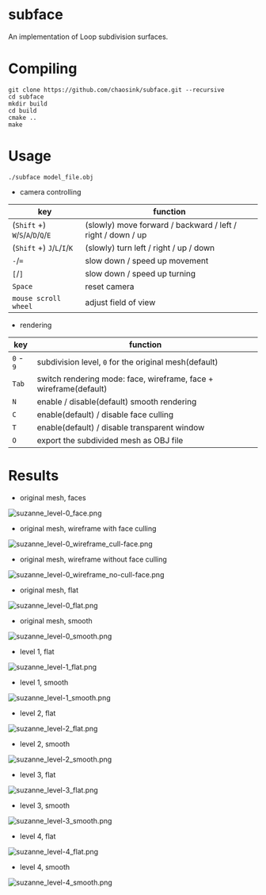 # subface

An implementation of Loop subdivision surfaces.

# Compiling

```
git clone https://github.com/chaosink/subface.git --recursive
cd subface
mkdir build
cd build
cmake ..
make
```

# Usage

```
./subface model_file.obj
```

* camera controlling

key | function
-|-
(`Shift` +) `W`/`S`/`A`/`D`/`Q`/`E` | (slowly) move forward / backward / left / right / down / up
(`Shift` +) `J`/`L`/`I`/`K` | (slowly) turn left / right / up / down
`-`/`=` | slow down / speed up movement
`[`/`]` | slow down / speed up turning
`Space` | reset camera
`mouse scroll wheel` | adjust field of view

* rendering

key | function
-|-
`0` - `9` | subdivision level, `0` for the original mesh(default)
`Tab` | switch rendering mode: face, wireframe, face + wireframe(default)
`N` | enable / disable(default) smooth rendering
`C` | enable(default) / disable face culling
`T` | enable(default) / disable transparent window
`O` | export the subdivided mesh as OBJ file

# Results

* original mesh, faces

![suzanne_level-0_face.png](./result/suzanne_level-0_face.png)

* original mesh, wireframe with face culling

![suzanne_level-0_wireframe_cull-face.png](./result/suzanne_level-0_wireframe_cull-face.png)

* original mesh, wireframe without face culling

![suzanne_level-0_wireframe_no-cull-face.png](./result/suzanne_level-0_wireframe_no-cull-face.png)

* original mesh, flat

![suzanne_level-0_flat.png](./result/suzanne_level-0_flat.png)

* original mesh, smooth

![suzanne_level-0_smooth.png](./result/suzanne_level-0_smooth.png)

* level 1, flat

![suzanne_level-1_flat.png](./result/suzanne_level-1_flat.png)

* level 1, smooth

![suzanne_level-1_smooth.png](./result/suzanne_level-1_smooth.png)

* level 2, flat

![suzanne_level-2_flat.png](./result/suzanne_level-2_flat.png)

* level 2, smooth

![suzanne_level-2_smooth.png](./result/suzanne_level-2_smooth.png)

* level 3, flat

![suzanne_level-3_flat.png](./result/suzanne_level-3_flat.png)

* level 3, smooth

![suzanne_level-3_smooth.png](./result/suzanne_level-3_smooth.png)

* level 4, flat

![suzanne_level-4_flat.png](./result/suzanne_level-4_flat.png)

* level 4, smooth

![suzanne_level-4_smooth.png](./result/suzanne_level-4_smooth.png)
